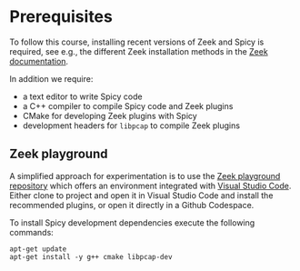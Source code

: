 # Prerequisites

To follow this course, installing recent versions of Zeek and Spicy is
required, see e.g., the different Zeek installation methods in the [Zeek
documentation](https://docs.zeek.org/en/master/install.html).

In addition we require:

- a text editor to write Spicy code
- a C++ compiler to compile Spicy code and Zeek plugins
- CMake for developing Zeek plugins with Spicy
- development headers for `libpcap` to compile Zeek plugins

## Zeek playground

A simplified approach for experimentation is to use the [Zeek playground
repository](https://github.com/bbannier/zeek-playground) which offers an
environment integrated with [Visual Studio
Code](https://code.visualstudio.com). Either clone to project and open it in
Visual Studio Code and install the recommended plugins, or open it directly in
a Github Codespace.

To install Spicy development dependencies execute the following commands:

```console
apt-get update
apt-get install -y g++ cmake libpcap-dev
```
